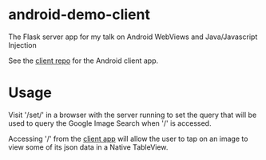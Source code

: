 android-demo-client
===================

The Flask server app for my talk on Android WebViews and Java/Javascript Injection

See the [client repo](http://github.com/thatryana/android-demo-client/) for the Android client app.

Usage
=====

Visit '/set/<query>' in a browser with the server running to set the query that will be used to query
the Google Image Search when '/' is accessed.

Accessing '/' from the [client app](http://github.com/thatryana/android-demo-client/) will allow the
user to tap on an image to view some of its json data in a Native TableView.

